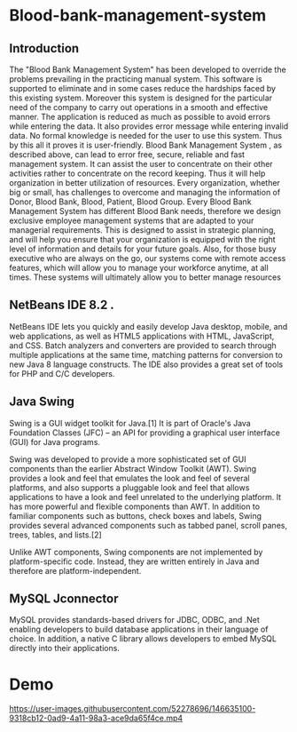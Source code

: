 # Blood-bank-management-system
## Introduction
The "Blood Bank Management System" has been developed to override the problems prevailing in the practicing manual system. This software is supported to eliminate and in some cases reduce the hardships faced by this existing system. Moreover this system is designed for the particular need of the company to carry out operations in a smooth and effective manner.
The application is reduced as much as possible to avoid errors while entering the data. It
also provides error message while entering invalid data. No formal knowledge is needed
for the user to use this system. Thus by this all it proves it is user-friendly. Blood Bank
Management System , as described above, can lead to error free, secure, reliable and fast
management system. It can assist the user to concentrate on their other activities rather to
concentrate on the record keeping. Thus it will help organization in better utilization of
resources.
Every organization, whether big or small, has challenges to overcome and managing the
information of Donor, Blood Bank, Blood, Patient, Blood Group. Every Blood Bank
Management System has different Blood Bank needs, therefore we design exclusive
employee management systems that are adapted to your managerial requirements. This is
designed to assist in strategic planning, and will help you ensure that your organization is
equipped with the right level of information and details for your future goals. Also, for
those busy executive who are always on the go, our systems come with remote access
features, which will allow you to manage your workforce anytime, at all times. These
systems will ultimately allow you to better manage resources


## NetBeans IDE 8.2 .
   NetBeans IDE lets you quickly and easily develop Java desktop, mobile, and web applications, as well as HTML5 applications with HTML, JavaScript, and CSS. Batch analyzers and converters are provided to search through multiple applications at the same time, matching patterns for conversion to new Java 8 language constructs. The IDE also provides a great set of tools for PHP and C/C developers.

## Java Swing
   Swing is a GUI widget toolkit for Java.[1] It is part of Oracle's Java Foundation Classes (JFC) – an API for providing a graphical user interface (GUI) for Java programs.

Swing was developed to provide a more sophisticated set of GUI components than the earlier Abstract Window Toolkit (AWT). Swing provides a look and feel that emulates the look and feel of several platforms, and also supports a pluggable look and feel that allows applications to have a look and feel unrelated to the underlying platform. It has more powerful and flexible components than AWT. In addition to familiar components such as buttons, check boxes and labels, Swing provides several advanced components such as tabbed panel, scroll panes, trees, tables, and lists.[2]

Unlike AWT components, Swing components are not implemented by platform-specific code. Instead, they are written entirely in Java and therefore are platform-independent. 

## MySQL Jconnector
MySQL provides standards-based drivers for JDBC, ODBC, and .Net enabling developers to build database applications in their language of choice. In addition, a native C library allows developers to embed MySQL directly into their applications.

# Demo 


https://user-images.githubusercontent.com/52278696/146635100-9318cb12-0ad9-4a11-98a3-ace9da65f4ce.mp4

